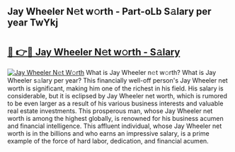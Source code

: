 ## Jay Wheeler N𝚎t w𝚘rth - Part-oLb S𝚊lary per year TwYkj

# <h2><a href="http://gc41rm.nevu.top/?p=Jay+Wheeler">🔗 👉🔴 Jay Wheeler N𝚎t w𝚘rth - S𝚊lary</a></h2>

[![Jay Wheeler N𝚎t W𝚘rth](https://i.imgur.com/Oavwk0R.jpeg)](http://gc41rm.nevu.top/?p=Jay+Wheeler)
What is Jay Wheeler n𝚎t w𝚘rth? What is Jay Wheeler s𝚊lary per year?
This financially well-off person's Jay Wheeler net worth is significant, making him one of the richest in his field. His salary is considerable, but it is eclipsed by Jay Wheeler net worth, which is rumored to be even larger as a result of his various business interests and valuable real estate investments. This prosperous man, whose Jay Wheeler net worth is among the highest globally, is renowned for his business acumen and financial intelligence. This affluent individual, whose Jay Wheeler net worth is in the billions and who earns an impressive salary, is a prime example of the force of hard labor, dedication, and financial acumen.
